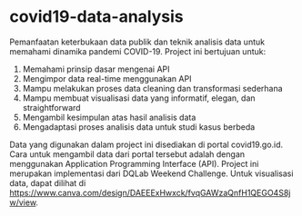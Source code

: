 # covid19-data-analysis
Pemanfaatan keterbukaan data publik dan teknik analisis data untuk memahami dinamika pandemi COVID-19. Project ini bertujuan untuk:
1. Memahami prinsip dasar mengenai API
2. Mengimpor data real-time menggunakan API
3. Mampu melakukan proses data cleaning dan transformasi sederhana
4. Mampu membuat visualisasi data yang informatif, elegan, dan straightforward
5. Mengambil kesimpulan atas hasil analisis data
6. Mengadaptasi proses analisis data untuk studi kasus berbeda

Data yang digunakan dalam project ini disediakan di portal covid19.go.id.
Cara untuk mengambil data dari portal tersebut adalah dengan menggunakan Application Programming Interface (API).
Project ini merupakan implementasi dari DQLab Weekend Challenge.
Untuk visualisasi data, dapat dilihat di https://www.canva.com/design/DAEEExHwxck/fvqGAWzaQnfH1QEGO4S8jw/view.
